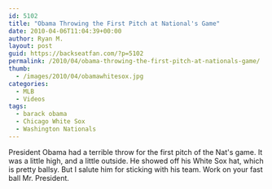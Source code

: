```yaml
---
id: 5102
title: "Obama Throwing the First Pitch at National's Game"
date: 2010-04-06T11:04:39+00:00
author: Ryan M.
layout: post
guid: https://backseatfan.com/?p=5102
permalink: /2010/04/obama-throwing-the-first-pitch-at-nationals-game/
thumb:
  - /images/2010/04/obamawhitesox.jpg
categories:
  - MLB
  - Videos
tags:
  - barack obama
  - Chicago White Sox
  - Washington Nationals
---
```


<div class="entry">
  <p>
  </p>

  <p>
    President Obama had a terrible throw for the first pitch of the Nat's game. It was a little high, and a little outside. He showed off his White Sox hat, which is pretty ballsy. But I salute him for sticking with his team. Work on your fast ball Mr. President.
  </p>
</div>
